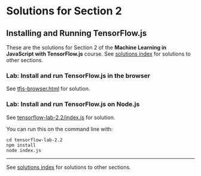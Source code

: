 # Solutions for Section 2
## Installing and Running TensorFlow.js

These are the solutions for Section 2 of the **Machine Learning in JavaScript with TensorFlow.js** course. See [solutions index](../../README.md) for solutions to other sections.


### Lab: Install and run TensorFlow.js in the browser

See [tfjs-browser.html](./tfjs-browser.html) for solution.

### Lab: Install and run TensorFlow.js on Node.js

See [tensorflow-lab-2.2/index.js](./tensorflow-lab-2.2/index.js) for solution.

You can run this on the command line with:

```
cd tensorflow-lab-2.2
npm install
node index.js
```

---

See [solutions index](../../README.md) for solutions to other sections.
